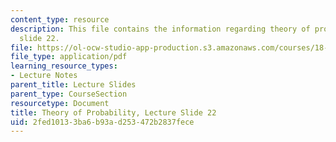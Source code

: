 ```yaml
---
content_type: resource
description: This file contains the information regarding theory of probability, lecture
  slide 22.
file: https://ol-ocw-studio-app-production.s3.amazonaws.com/courses/18-175-theory-of-probability-spring-2014/2fed10133ba6b93ad253472b2837fece_MIT18_175S14_Lecture22.pdf
file_type: application/pdf
learning_resource_types:
- Lecture Notes
parent_title: Lecture Slides
parent_type: CourseSection
resourcetype: Document
title: Theory of Probability, Lecture Slide 22
uid: 2fed1013-3ba6-b93a-d253-472b2837fece
---
```


